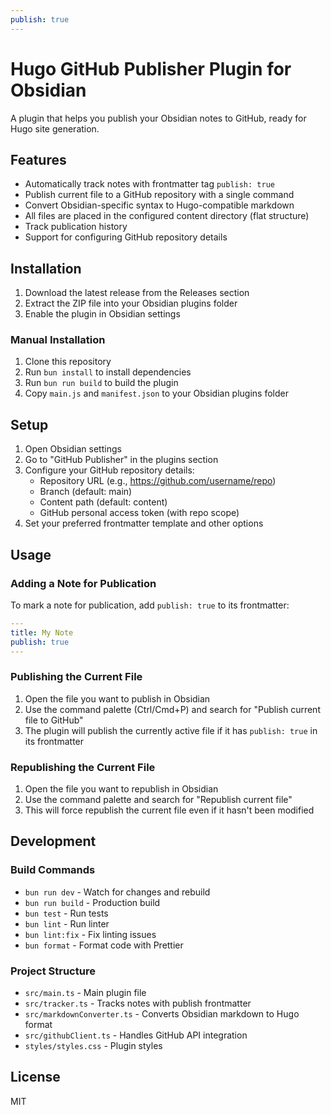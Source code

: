```yaml
---
publish: true
---
```


# Hugo GitHub Publisher Plugin for Obsidian

A plugin that helps you publish your Obsidian notes to GitHub, ready for Hugo site generation.

## Features

- Automatically track notes with frontmatter tag `publish: true`
- Publish current file to a GitHub repository with a single command
- Convert Obsidian-specific syntax to Hugo-compatible markdown
- All files are placed in the configured content directory (flat structure)
- Track publication history
- Support for configuring GitHub repository details

## Installation

1. Download the latest release from the Releases section
2. Extract the ZIP file into your Obsidian plugins folder
3. Enable the plugin in Obsidian settings

### Manual Installation

1. Clone this repository
2. Run `bun install` to install dependencies
3. Run `bun run build` to build the plugin
4. Copy `main.js` and `manifest.json` to your Obsidian plugins folder

## Setup

1. Open Obsidian settings
2. Go to "GitHub Publisher" in the plugins section
3. Configure your GitHub repository details:
   - Repository URL (e.g., https://github.com/username/repo)
   - Branch (default: main)
   - Content path (default: content)
   - GitHub personal access token (with repo scope)
4. Set your preferred frontmatter template and other options

## Usage

### Adding a Note for Publication

To mark a note for publication, add `publish: true` to its frontmatter:

```yaml
---
title: My Note
publish: true
---
```

### Publishing the Current File

1. Open the file you want to publish in Obsidian
2. Use the command palette (Ctrl/Cmd+P) and search for "Publish current file to GitHub"
3. The plugin will publish the currently active file if it has `publish: true` in its frontmatter

### Republishing the Current File

1. Open the file you want to republish in Obsidian
2. Use the command palette and search for "Republish current file"
3. This will force republish the current file even if it hasn't been modified

## Development

### Build Commands

- `bun run dev` - Watch for changes and rebuild
- `bun run build` - Production build
- `bun test` - Run tests
- `bun lint` - Run linter
- `bun lint:fix` - Fix linting issues
- `bun format` - Format code with Prettier

### Project Structure

- `src/main.ts` - Main plugin file
- `src/tracker.ts` - Tracks notes with publish frontmatter
- `src/markdownConverter.ts` - Converts Obsidian markdown to Hugo format
- `src/githubClient.ts` - Handles GitHub API integration
- `styles/styles.css` - Plugin styles

## License

MIT
